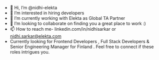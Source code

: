 - 👋 Hi, I’m @nidhi-elekta
- 👀 I’m interested in hiring developers 
- 🌱 I’m currently working with Elekta as Global TA Partner
- 💞️ I’m looking to collaborate on finding you a great place to work :)
- 📫 How to reach me- linkedin.com/in/nidhisarkar or nidhi.sarkar@elekta.com
- Currently looking for Frontend Developers , Full Stack Developers & Senior Engineering Manager for Finland . Feel free to connect if these roles intrigues you. 
